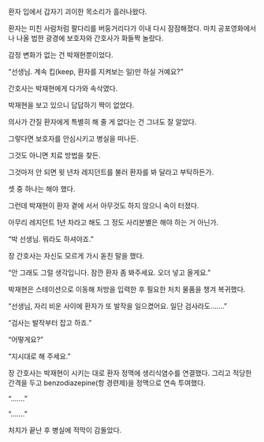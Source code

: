 환자 입에서 갑자기 괴이한 목소리가 흘러나왔다.

환자는 미친 사람처럼 팔다리를 버둥거리다가 이내 다시 잠잠해졌다. 마치 공포영화에서나 나올 법한 광경에 보호자와 간호사가 화들짝 놀랐다.

감정 변화가 없는 건 박재현뿐이었다.

“선생님. 계속 킵(keep, 환자를 지켜보는 일)만 하실 거예요?”

간호사는 박재현에게 다가와 속삭였다.

박재현을 보고 있으니 답답하기 짝이 없었다.

의사가 간질 환자에게 특별히 해 줄 게 없다는 건 그녀도 잘 알았다.

그렇다면 보호자를 안심시키고 병실을 떠나든.

그것도 아니면 치료 방법을 찾든.

그것마저 안 되면 윗 년차 레지던트를 불러 환자를 봐 달라고 부탁하든가.

셋 중 하나는 해야 했다.

그런데 박재현이 환자 곁에 서서 아무것도 하지 않으니 속이 터졌다.

아무리 레지던트 1년 차라고 해도 그 정도 사리분별은 해야 하는 거 아닌가.

“박 선생님. 뭐라도 하셔야죠.”

장 간호사는 자신도 모르게 가시 돋친 말을 했다.

“안 그래도 그럴 생각입니다. 잠깐 환자 좀 봐주세요. 오더 넣고 올게요.”

박재현은 스테이션으로 이동해 처방을 입력한 후 필요한 처치 물품을 챙겨 복귀했다.

“선생님, 자리 비운 사이에 환자가 또 발작을 일으켰어요. 일단 검사라도…….”

“검사는 발작부터 잡고 하죠.”

“어떻게요?”

“지시대로 해 주세요.”

장 간호사는 박재현이 시키는 대로 환자 정맥에 생리식염수를 연결했다. 그리고 적당한 간격을 두고 benzodiazepine(항 경련제)을 정맥으로 연속 투여했다.

“…….”

“…….”

처치가 끝난 후 병실에 적막이 감돌았다.